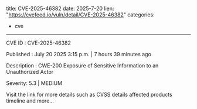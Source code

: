 
title: CVE-2025-46382
date: 2025-7-20
lien: "https://cvefeed.io/vuln/detail/CVE-2025-46382"
categories:
  - cve
---

CVE ID : CVE-2025-46382

Published :  July 20
2025
3:15 p.m. | 7 hours
39 minutes ago

Description : CWE-200 Exposure of Sensitive Information to an Unauthorized Actor

Severity: 5.3 | MEDIUM

Visit the link for more details
such as CVSS details
affected products
timeline
and more...
